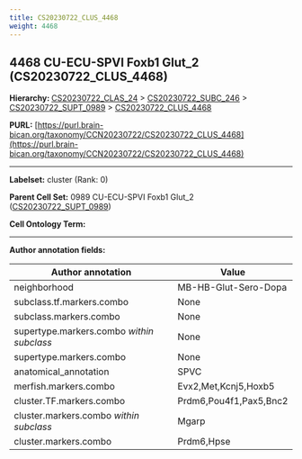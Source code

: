```yaml
---
title: CS20230722_CLUS_4468
weight: 4468
---
```

## 4468 CU-ECU-SPVI Foxb1 Glut_2 (CS20230722_CLUS_4468)
<b>Hierarchy: </b>
[CS20230722_CLAS_24](../CS20230722_CLAS_24) >
[CS20230722_SUBC_246](../CS20230722_SUBC_246) >
[CS20230722_SUPT_0989](../CS20230722_SUPT_0989) >
[CS20230722_CLUS_4468](../CS20230722_CLUS_4468)

**PURL:** [https://purl.brain-bican.org/taxonomy/CCN20230722/CS20230722_CLUS_4468](https://purl.brain-bican.org/taxonomy/CCN20230722/CS20230722_CLUS_4468)

---


**Labelset:** cluster (Rank: 0)

**Parent Cell Set:** 0989 CU-ECU-SPVI Foxb1 Glut_2 ([CS20230722_SUPT_0989](../CS20230722_SUPT_0989))



**Cell Ontology Term:** 

[MARKER GENES.]: #


---

[TRANSFERRED ANNOTATIONS.]: #


[AUTHOR ANNOTATION FIELDS.]: #


**Author annotation fields:**

| Author annotation | Value |
|-------------------|-------|
|neighborhood|MB-HB-Glut-Sero-Dopa|
|subclass.tf.markers.combo|None|
|subclass.markers.combo|None|
|supertype.markers.combo _within subclass_|None|
|supertype.markers.combo|None|
|anatomical_annotation|SPVC|
|merfish.markers.combo|Evx2,Met,Kcnj5,Hoxb5|
|cluster.TF.markers.combo|Prdm6,Pou4f1,Pax5,Bnc2|
|cluster.markers.combo _within subclass_|Mgarp|
|cluster.markers.combo|Prdm6,Hpse|
